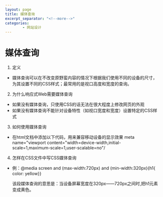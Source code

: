 ```yaml
---
layout: page
title: 媒体查询
excerpt_separator: "<!--more-->"
categories:
        - 网站设计
---
```

# 媒体查询
<!--more-->
1. 定义
- 媒体查询可以在不改变原野蛮内容的情况下根据我们使用不同的设备的尺寸，为其设置不同的CSS样式；最常用的是视口高度和宽度的查询。
2. 为什么响应式Web需要媒体查询
- 如果没有媒体查询，只使用CSS的话无法在很大程度上修改网页的外观
- 如果没有媒体查询不能针对设备特性（如视口宽度和宽度）设置特定的CSS样式
3. 如何使用媒体查询
- 在html文档中添加以下代码，用来兼容移动设备的显示效果
meta name="viewport content="width=device-width,initial-scale=1,maximum-scale=1,user-scalable=no"/
4. 怎样在CSS文件中写CSS媒体查询 
- 例：@media screen and (max-width:720px) and (min-width:320px){h1{ color: yellow}} 
      
    该段媒体查询的意思是：当设备屏幕宽度在320px——720px之间时,把h1元素变成黄色。